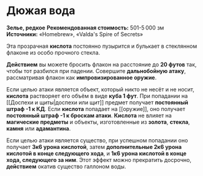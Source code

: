 # Дюжая вода

**Зелье, редкое**
**Рекомендованная стоимость:** 501-5 000 зм
**Источники:** «Homebrew», «Valda's Spire of Secrets»

Эта прозрачная **кислота** постоянно пузырится и булькает в стеклянном флаконе из особо прочного стекла.

**Действием** вы можете бросить флакон на расстояние до **20 футов** так, чтобы тот разбился при падении. Совершите **дальнобойную атаку**, рассматривая флакон как **импровизированное оружие**.

Если целью атаки является объект, который никто не несёт и не носит, **кислота** растворяет его объём в виде **куба 1 фут**. При попадании на [[Доспехи и щиты|доспехи или щит]] предмет получает **постоянный штраф -1 к КД**. Если **кислота** попадает на [[оружие]], оно получает **постоянный штраф -1 к броскам атаки**. **Кислота** не влияет на **магические предметы** и объекты, изготовленные из **золота**, **стекла**, **камня** или **адамантина**.

Если целью атаки является существо, при успешном попадании оно получает **3к6 урона кислотой**, затем **дополнительные 2к6 урона кислотой в конце следующего хода**, и **1к6 урона кислотой в конце хода, следующего за ним**. Этот эффект можно прекратить досрочно, **действием** окатив существо галлоном воды.